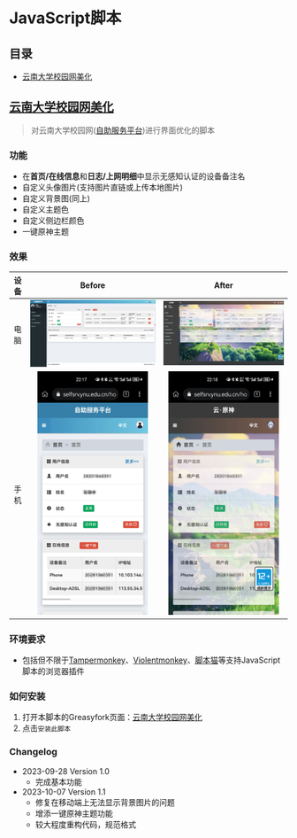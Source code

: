 # JavaScript脚本

## 目录

* [云南大学校园网美化](#云南大学校园网美化)

## [云南大学校园网美化](./YNU-selfsrv-enhance.js)

> 对云南大学校园网([自助服务平台](https://selfsrv.ynu.edu.cn))进行界面优化的脚本

### 功能

* 在**首页/在线信息**和**日志/上网明细**中显示无感知认证的设备备注名
* 自定义头像图片(支持图片直链或上传本地图片)
* 自定义背景图(同上)
* 自定义主题色
* 自定义侧边栏颜色
* 一键原神主题

### 效果

|设备|Before|After|
|:-:|:-:|:-:|
|电脑|![before](./README_IMG/YNU-selfsrv-enhance_Desktop_origin.jpeg)|![after](./README_IMG/YNU-selfsrv-enhance_Desktop_genshin_theme.jpeg)|
|手机|<img src="./README_IMG/YNU-selfsrv-enhance_Mobile_origin.jpg" alt="before" width="200px">|<img src="./README_IMG/YNU-selfsrv-enhance_Mobile_genshin_theme.jpg" alt="after" width="200px">|

### 环境要求

* 包括但不限于[Tampermonkey](https://www.tampermonkey.net/)、[Violentmonkey](https://violentmonkey.github.io/)、[脚本猫](https://scriptcat.org/)等支持JavaScript脚本的浏览器插件

### 如何安装

1. 打开本脚本的Greasyfork页面：[云南大学校园网美化](https://greasyfork.org/zh-CN/scripts/476284-%E4%BA%91%E5%8D%97%E5%A4%A7%E5%AD%A6%E6%A0%A1%E5%9B%AD%E7%BD%91%E7%BE%8E%E5%8C%96/code)
2. 点击`安装此脚本`

### Changelog

* 2023-09-28 Version 1.0
  * 完成基本功能
* 2023-10-07 Version 1.1
  * 修复在移动端上无法显示背景图片的问题
  * 增添一键原神主题功能
  * 较大程度重构代码，规范格式
